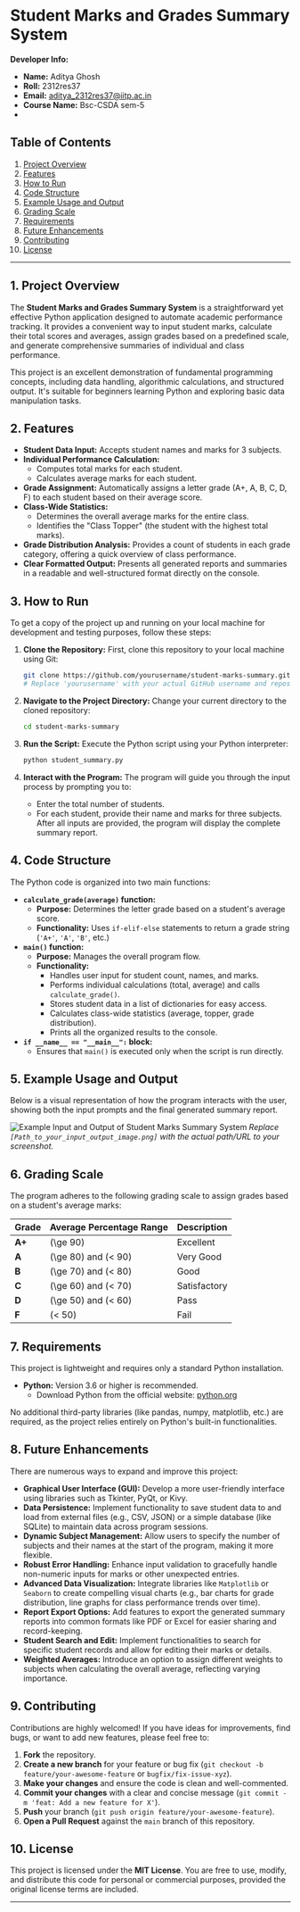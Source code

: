 # Student Marks and Grades Summary System
**Developer Info:**
*   **Name:** Aditya Ghosh
*   **Roll:** 2312res37
*   **Email:** aditya_2312res37@iitp.ac.in
*   **Course Name:** Bsc-CSDA sem-5
*   
## Table of Contents

1.  [Project Overview](#project-overview)
2.  [Features](#features)
3.  [How to Run](#how-to-run)
4.  [Code Structure](#code-structure)
5.  [Example Usage and Output](#example-usage-and-output)
6.  [Grading Scale](#grading-scale)
7.  [Requirements](#requirements)
8.  [Future Enhancements](#future-enhancements)
9.  [Contributing](#contributing)
10. [License](#license)

---

## 1. Project Overview

The **Student Marks and Grades Summary System** is a straightforward yet effective Python application designed to automate academic performance tracking. It provides a convenient way to input student marks, calculate their total scores and averages, assign grades based on a predefined scale, and generate comprehensive summaries of individual and class performance.

This project is an excellent demonstration of fundamental programming concepts, including data handling, algorithmic calculations, and structured output. It's suitable for beginners learning Python and exploring basic data manipulation tasks.

## 2. Features

*   **Student Data Input:** Accepts student names and marks for 3 subjects.
*   **Individual Performance Calculation:**
    *   Computes total marks for each student.
    *   Calculates average marks for each student.
*   **Grade Assignment:** Automatically assigns a letter grade (A+, A, B, C, D, F) to each student based on their average score.
*   **Class-Wide Statistics:**
    *   Determines the overall average marks for the entire class.
    *   Identifies the "Class Topper" (the student with the highest total marks).
*   **Grade Distribution Analysis:** Provides a count of students in each grade category, offering a quick overview of class performance.
*   **Clear Formatted Output:** Presents all generated reports and summaries in a readable and well-structured format directly on the console.

## 3. How to Run

To get a copy of the project up and running on your local machine for development and testing purposes, follow these steps:

1.  **Clone the Repository:**
    First, clone this repository to your local machine using Git:

    ```bash
    git clone https://github.com/yourusername/student-marks-summary.git
    # Replace 'yourusername' with your actual GitHub username and repository name if different
    ```

2.  **Navigate to the Project Directory:**
    Change your current directory to the cloned repository:

    ```bash
    cd student-marks-summary
    ```

3.  **Run the Script:**
    Execute the Python script using your Python interpreter:

    ```bash
    python student_summary.py
    ```

4.  **Interact with the Program:**
    The program will guide you through the input process by prompting you to:
    *   Enter the total number of students.
    *   For each student, provide their name and marks for three subjects.
    After all inputs are provided, the program will display the complete summary report.

## 4. Code Structure

The Python code is organized into two main functions:

*   **`calculate_grade(average)` function:**
    *   **Purpose:** Determines the letter grade based on a student's average score.
    *   **Functionality:** Uses `if-elif-else` statements to return a grade string (`'A+'`, `'A'`, `'B'`, etc.)
*   **`main()` function:**
    *   **Purpose:** Manages the overall program flow.
    *   **Functionality:**
        *   Handles user input for student count, names, and marks.
        *   Performs individual calculations (total, average) and calls `calculate_grade()`.
        *   Stores student data in a list of dictionaries for easy access.
        *   Calculates class-wide statistics (average, topper, grade distribution).
        *   Prints all the organized results to the console.
*   **`if __name__ == "__main__":` block:**
    *   Ensures that `main()` is executed only when the script is run directly.

## 5. Example Usage and Output

Below is a visual representation of how the program interacts with the user, showing both the input prompts and the final generated summary report.

![Example Input and Output of Student Marks Summary System]([https://drive.google.com/file/d/1cezL2xiAq3PPSKpNF53dsmZ1FcMrcNqv/view?usp=sharing])
*Replace `[Path_to_your_input_output_image.png]` with the actual path/URL to your screenshot.*

## 6. Grading Scale

The program adheres to the following grading scale to assign grades based on a student's average marks:

| Grade | Average Percentage Range | Description    |
| :---- | :----------------------- | :------------- |
| **A+** | \(\ge 90\)               | Excellent      |
| **A**  | \(\ge 80\) and \(< 90\)  | Very Good      |
| **B**  | \(\ge 70\) and \(< 80\)  | Good           |
| **C**  | \(\ge 60\) and \(< 70\)  | Satisfactory   |
| **D**  | \(\ge 50\) and \(< 60\)  | Pass           |
| **F**  | \(< 50\)                 | Fail           |

## 7. Requirements

This project is lightweight and requires only a standard Python installation.

*   **Python:** Version 3.6 or higher is recommended.
    *   Download Python from the official website: [python.org](https://www.python.org/downloads/)

No additional third-party libraries (like pandas, numpy, matplotlib, etc.) are required, as the project relies entirely on Python's built-in functionalities.

## 8. Future Enhancements

There are numerous ways to expand and improve this project:

*   **Graphical User Interface (GUI):** Develop a more user-friendly interface using libraries such as Tkinter, PyQt, or Kivy.
*   **Data Persistence:** Implement functionality to save student data to and load from external files (e.g., CSV, JSON) or a simple database (like SQLite) to maintain data across program sessions.
*   **Dynamic Subject Management:** Allow users to specify the number of subjects and their names at the start of the program, making it more flexible.
*   **Robust Error Handling:** Enhance input validation to gracefully handle non-numeric inputs for marks or other unexpected entries.
*   **Advanced Data Visualization:** Integrate libraries like `Matplotlib` or `Seaborn` to create compelling visual charts (e.g., bar charts for grade distribution, line graphs for class performance trends over time).
*   **Report Export Options:** Add features to export the generated summary reports into common formats like PDF or Excel for easier sharing and record-keeping.
*   **Student Search and Edit:** Implement functionalities to search for specific student records and allow for editing their marks or details.
*   **Weighted Averages:** Introduce an option to assign different weights to subjects when calculating the overall average, reflecting varying importance.

## 9. Contributing

Contributions are highly welcomed! If you have ideas for improvements, find bugs, or want to add new features, please feel free to:

1.  **Fork** the repository.
2.  **Create a new branch** for your feature or bug fix (`git checkout -b feature/your-awesome-feature` or `bugfix/fix-issue-xyz`).
3.  **Make your changes** and ensure the code is clean and well-commented.
4.  **Commit your changes** with a clear and concise message (`git commit -m 'feat: Add a new feature for X'`).
5.  **Push** your branch (`git push origin feature/your-awesome-feature`).
6.  **Open a Pull Request** against the `main` branch of this repository.

## 10. License

This project is licensed under the **MIT License**. You are free to use, modify, and distribute this code for personal or commercial purposes, provided the original license terms are included.

---
